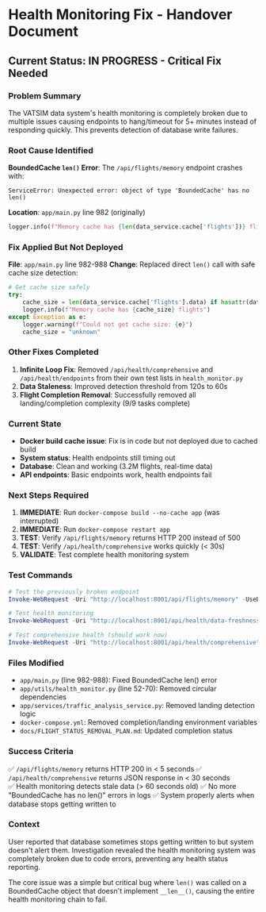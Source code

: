 # Health Monitoring Fix - Handover Document

## Current Status: IN PROGRESS - Critical Fix Needed

### Problem Summary
The VATSIM data system's health monitoring is completely broken due to multiple issues causing endpoints to hang/timeout for 5+ minutes instead of responding quickly. This prevents detection of database write failures.

### Root Cause Identified
**BoundedCache `len()` Error**: The `/api/flights/memory` endpoint crashes with:
```
ServiceError: Unexpected error: object of type 'BoundedCache' has no len()
```

**Location**: `app/main.py` line 982 (originally)
```python
logger.info(f"Memory cache has {len(data_service.cache['flights'])} flights")
```

### Fix Applied But Not Deployed
**File**: `app/main.py` line 982-988
**Change**: Replaced direct `len()` call with safe cache size detection:
```python
# Get cache size safely
try:
    cache_size = len(data_service.cache['flights'].data) if hasattr(data_service.cache['flights'], 'data') else "unknown"
    logger.info(f"Memory cache has {cache_size} flights")
except Exception as e:
    logger.warning(f"Could not get cache size: {e}")
    cache_size = "unknown"
```

### Other Fixes Completed
1. **Infinite Loop Fix**: Removed `/api/health/comprehensive` and `/api/health/endpoints` from their own test lists in `health_monitor.py`
2. **Data Staleness**: Improved detection threshold from 120s to 60s
3. **Flight Completion Removal**: Successfully removed all landing/completion complexity (9/9 tasks complete)

### Current State
- **Docker build cache issue**: Fix is in code but not deployed due to cached build
- **System status**: Health endpoints still timing out
- **Database**: Clean and working (3.2M flights, real-time data)
- **API endpoints**: Basic endpoints work, health endpoints fail

### Next Steps Required
1. **IMMEDIATE**: Run `docker-compose build --no-cache app` (was interrupted)
2. **IMMEDIATE**: Run `docker-compose restart app`
3. **TEST**: Verify `/api/flights/memory` returns HTTP 200 instead of 500
4. **TEST**: Verify `/api/health/comprehensive` works quickly (< 30s)
5. **VALIDATE**: Test complete health monitoring system

### Test Commands
```powershell
# Test the previously broken endpoint
Invoke-WebRequest -Uri "http://localhost:8001/api/flights/memory" -UseBasicParsing -TimeoutSec 10

# Test health monitoring
Invoke-WebRequest -Uri "http://localhost:8001/api/health/data-freshness" -UseBasicParsing -TimeoutSec 30

# Test comprehensive health (should work now)
Invoke-WebRequest -Uri "http://localhost:8001/api/health/comprehensive" -UseBasicParsing -TimeoutSec 60
```

### Files Modified
- `app/main.py` (line 982-988): Fixed BoundedCache len() error
- `app/utils/health_monitor.py` (line 52-70): Removed circular dependencies
- `app/services/traffic_analysis_service.py`: Removed landing detection logic
- `docker-compose.yml`: Removed completion/landing environment variables
- `docs/FLIGHT_STATUS_REMOVAL_PLAN.md`: Updated completion status

### Success Criteria
✅ `/api/flights/memory` returns HTTP 200 in < 5 seconds
✅ `/api/health/comprehensive` returns JSON response in < 30 seconds  
✅ Health monitoring detects stale data (> 60 seconds old)
✅ No more "BoundedCache has no len()" errors in logs
✅ System properly alerts when database stops getting written to

### Context
User reported that database sometimes stops getting written to but system doesn't alert them. Investigation revealed the health monitoring system was completely broken due to code errors, preventing any health status reporting.

The core issue was a simple but critical bug where `len()` was called on a BoundedCache object that doesn't implement `__len__()`, causing the entire health monitoring chain to fail.
